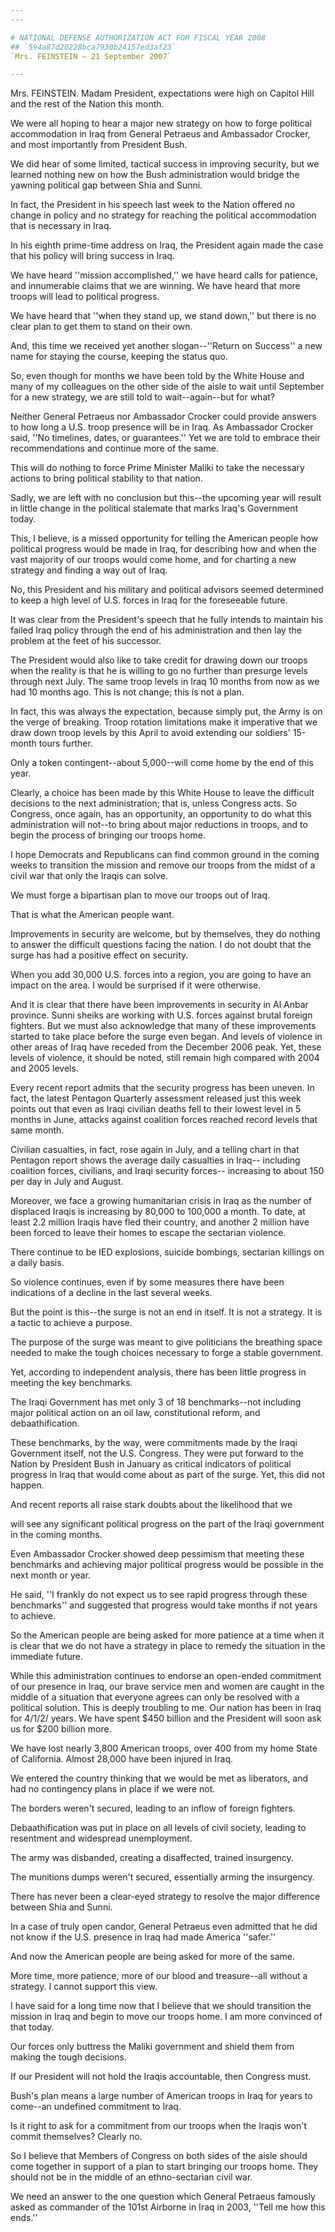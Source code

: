 ```yaml
---
---

# NATIONAL DEFENSE AUTHORIZATION ACT FOR FISCAL YEAR 2008
## `594a87d20228bca7930b24157ed3af23`
`Mrs. FEINSTEIN — 21 September 2007`

---
```



Mrs. FEINSTEIN. Madam President, expectations were high on Capitol 
Hill and the rest of the Nation this month.

We were all hoping to hear a major new strategy on how to forge 
political accommodation in Iraq from General Petraeus and Ambassador 
Crocker, and most importantly from President Bush.

We did hear of some limited, tactical success in improving security, 
but we learned nothing new on how the Bush administration would bridge 
the yawning political gap between Shia and Sunni.

In fact, the President in his speech last week to the Nation offered 
no change in policy and no strategy for reaching the political 
accommodation that is necessary in Iraq.

In his eighth prime-time address on Iraq, the President again made 
the case that his policy will bring success in Iraq.

We have heard ''mission accomplished,'' we have heard calls for 
patience, and innumerable claims that we are winning. We have heard 
that more troops will lead to political progress.

We have heard that ''when they stand up, we stand down,'' but there 
is no clear plan to get them to stand on their own.

And, this time we received yet another slogan--''Return on Success'' 
a new name for staying the course, keeping the status quo.

So, even though for months we have been told by the White House and 
many of my colleagues on the other side of the aisle to wait until 
September for a new strategy, we are still told to wait--again--but for 
what?

Neither General Petraeus nor Ambassador Crocker could provide answers 
to how long a U.S. troop presence will be in Iraq. As Ambassador 
Crocker said, ''No timelines, dates, or guarantees.'' Yet we are told 
to embrace their recommendations and continue more of the same.

This will do nothing to force Prime Minister Maliki to take the 
necessary actions to bring political stability to that nation.

Sadly, we are left with no conclusion but this--the upcoming year 
will result in little change in the political stalemate that marks 
Iraq's Government today.

This, I believe, is a missed opportunity for telling the American 
people how political progress would be made in Iraq, for describing how 
and when the vast majority of our troops would come home, and for 
charting a new strategy and finding a way out of Iraq.

No, this President and his military and political advisors seemed 
determined to keep a high level of U.S. forces in Iraq for the 
foreseeable future.

It was clear from the President's speech that he fully intends to 
maintain his failed Iraq policy through the end of his administration 
and then lay the problem at the feet of his successor.

The President would also like to take credit for drawing down our 
troops when the reality is that he is willing to go no further than 
presurge levels through next July. The same troop levels in Iraq 10 
months from now as we had 10 months ago. This is not change; this is 
not a plan.

In fact, this was always the expectation, because simply put, the 
Army is on the verge of breaking. Troop rotation limitations make it 
imperative that we draw down troop levels by this April to avoid 
extending our soldiers' 15-month tours further.

Only a token contingent--about 5,000--will come home by the end of 
this year.

Clearly, a choice has been made by this White House to leave the 
difficult decisions to the next administration; that is, unless 
Congress acts. So Congress, once again, has an opportunity, an 
opportunity to do what this administration will not--to bring about 
major reductions in troops, and to begin the process of bringing our 
troops home.

I hope Democrats and Republicans can find common ground in the coming 
weeks to transition the mission and remove our troops from the midst of 
a civil war that only the Iraqis can solve.

We must forge a bipartisan plan to move our troops out of Iraq.

That is what the American people want.

Improvements in security are welcome, but by themselves, they do 
nothing to answer the difficult questions facing the nation. I do not 
doubt that the surge has had a positive effect on security.

When you add 30,000 U.S. forces into a region, you are going to have 
an impact on the area. I would be surprised if it were otherwise.

And it is clear that there have been improvements in security in Al 
Anbar province. Sunni sheiks are working with U.S. forces against 
brutal foreign fighters. But we must also acknowledge that many of 
these improvements started to take place before the surge even began. 
And levels of violence in other areas of Iraq have receded from the 
December 2006 peak. Yet, these levels of violence, it should be noted, 
still remain high compared with 2004 and 2005 levels.

Every recent report admits that the security progress has been 
uneven. In fact, the latest Pentagon Quarterly assessment released just 
this week points out that even as Iraqi civilian deaths fell to their 
lowest level in 5 months in June, attacks against coalition forces 
reached record levels that same month.

Civilian casualties, in fact, rose again in July, and a telling chart 
in that Pentagon report shows the average daily casualties in Iraq--
including coalition forces, civilians, and Iraqi security forces--
increasing to about 150 per day in July and August.

Moreover, we face a growing humanitarian crisis in Iraq as the number 
of displaced Iraqis is increasing by 80,000 to 100,000 a month. To 
date, at least 2.2 million Iraqis have fled their country, and another 
2 million have been forced to leave their homes to escape the sectarian 
violence.

There continue to be IED explosions, suicide bombings, sectarian 
killings on a daily basis.

So violence continues, even if by some measures there have been 
indications of a decline in the last several weeks.

But the point is this--the surge is not an end in itself. It is not a 
strategy. It is a tactic to achieve a purpose.

The purpose of the surge was meant to give politicians the breathing 
space needed to make the tough choices necessary to forge a stable 
government.

Yet, according to independent analysis, there has been little 
progress in meeting the key benchmarks.

The Iraqi Government has met only 3 of 18 benchmarks--not including 
major political action on an oil law, constitutional reform, and 
debaathification.

These benchmarks, by the way, were commitments made by the Iraqi 
Government itself, not the U.S. Congress. They were put forward to the 
Nation by President Bush in January as critical indicators of political 
progress in Iraq that would come about as part of the surge. Yet, this 
did not happen.

And recent reports all raise stark doubts about the likelihood that 
we


will see any significant political progress on the part of the Iraqi 
government in the coming months.

Even Ambassador Crocker showed deep pessimism that meeting these 
benchmarks and achieving major political progress would be possible in 
the next month or year.

He said, ''I frankly do not expect us to see rapid progress through 
these benchmarks'' and suggested that progress would take months if not 
years to achieve.

So the American people are being asked for more patience at a time 
when it is clear that we do not have a strategy in place to remedy the 
situation in the immediate future.

While this administration continues to endorse an open-ended 
commitment of our presence in Iraq, our brave service men and women are 
caught in the middle of a situation that everyone agrees can only be 
resolved with a political solution. This is deeply troubling to me. Our 
nation has been in Iraq for 4/1/2/ years. We have spent $450 billion 
and the President will soon ask us for $200 billion more.

We have lost nearly 3,800 American troops, over 400 from my home 
State of California. Almost 28,000 have been injured in Iraq.

We entered the country thinking that we would be met as liberators, 
and had no contingency plans in place if we were not.

The borders weren't secured, leading to an inflow of foreign 
fighters.

Debaathification was put in place on all levels of civil society, 
leading to resentment and widespread unemployment.

The army was disbanded, creating a disaffected, trained insurgency.

The munitions dumps weren't secured, essentially arming the 
insurgency.

There has never been a clear-eyed strategy to resolve the major 
difference between Shia and Sunni.

In a case of truly open candor, General Petraeus even admitted that 
he did not know if the U.S. presence in Iraq had made America 
''safer.''

And now the American people are being asked for more of the same.

More time, more patience, more of our blood and treasure--all without 
a strategy. I cannot support this view.

I have said for a long time now that I believe that we should 
transition the mission in Iraq and begin to move our troops home. I am 
more convinced of that today.

Our forces only buttress the Maliki government and shield them from 
making the tough decisions.

If our President will not hold the Iraqis accountable, then Congress 
must.

Bush's plan means a large number of American troops in Iraq for years 
to come--an undefined commitment to Iraq.

Is it right to ask for a commitment from our troops when the Iraqis 
won't commit themselves? Clearly no.

So I believe that Members of Congress on both sides of the aisle 
should come together in support of a plan to start bringing our troops 
home. They should not be in the middle of an ethno-sectarian civil war.

We need an answer to the one question which General Petraeus famously 
asked as commander of the 101st Airborne in Iraq in 2003, ''Tell me how 
this ends.''